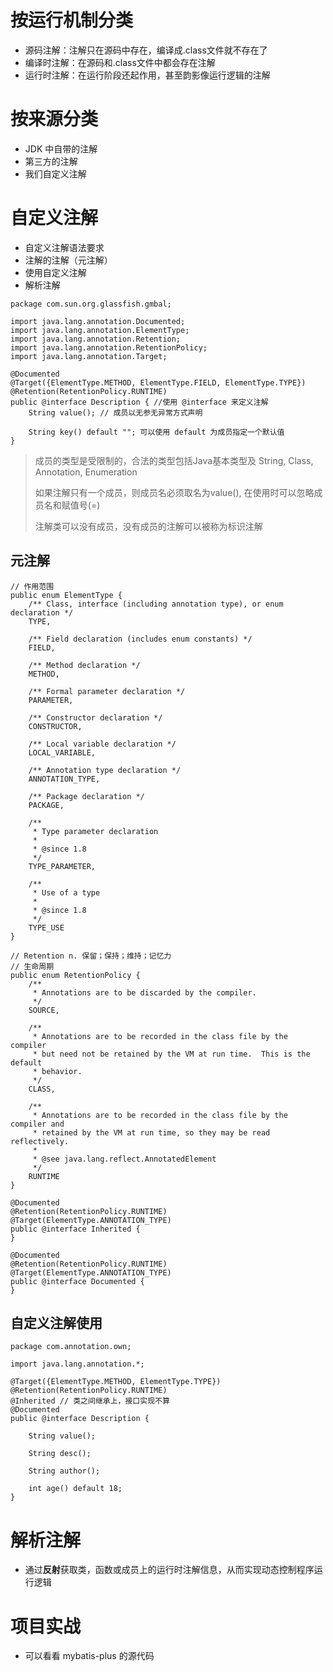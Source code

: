 # 按运行机制分类
- 源码注解：注解只在源码中存在，编译成.class文件就不存在了
- 编译时注解：在源码和.class文件中都会存在注解
- 运行时注解：在运行阶段还起作用，甚至韵影像运行逻辑的注解

# 按来源分类
- JDK 中自带的注解
- 第三方的注解
- 我们自定义注解

# 自定义注解
- 自定义注解语法要求
- 注解的注解（元注解）
- 使用自定义注解
- 解析注解

```
package com.sun.org.glassfish.gmbal;

import java.lang.annotation.Documented;
import java.lang.annotation.ElementType;
import java.lang.annotation.Retention;
import java.lang.annotation.RetentionPolicy;
import java.lang.annotation.Target;

@Documented
@Target({ElementType.METHOD, ElementType.FIELD, ElementType.TYPE})
@Retention(RetentionPolicy.RUNTIME)
public @interface Description { //使用 @interface 来定义注解
    String value(); // 成员以无参无异常方式声明

    String key() default ""; 可以使用 default 为成员指定一个默认值
}
```
> 成员的类型是受限制的，合法的类型包括Java基本类型及 String, Class, Annotation, Enumeration
> 
> 如果注解只有一个成员，则成员名必须取名为value(), 在使用时可以忽略成员名和赋值号(=)
>
> 注解类可以没有成员，没有成员的注解可以被称为标识注解

## 元注解
```
// 作用范围
public enum ElementType {
    /** Class, interface (including annotation type), or enum declaration */
    TYPE,

    /** Field declaration (includes enum constants) */
    FIELD,

    /** Method declaration */
    METHOD,

    /** Formal parameter declaration */
    PARAMETER,

    /** Constructor declaration */
    CONSTRUCTOR,

    /** Local variable declaration */
    LOCAL_VARIABLE,

    /** Annotation type declaration */
    ANNOTATION_TYPE,

    /** Package declaration */
    PACKAGE,

    /**
     * Type parameter declaration
     *
     * @since 1.8
     */
    TYPE_PARAMETER,

    /**
     * Use of a type
     *
     * @since 1.8
     */
    TYPE_USE
}
```
```
// Retention n. 保留；保持；维持；记忆力
// 生命周期
public enum RetentionPolicy {
    /**
     * Annotations are to be discarded by the compiler.
     */
    SOURCE,

    /**
     * Annotations are to be recorded in the class file by the compiler
     * but need not be retained by the VM at run time.  This is the default
     * behavior.
     */
    CLASS,

    /**
     * Annotations are to be recorded in the class file by the compiler and
     * retained by the VM at run time, so they may be read reflectively.
     *
     * @see java.lang.reflect.AnnotatedElement
     */
    RUNTIME
}
```

```
@Documented
@Retention(RetentionPolicy.RUNTIME)
@Target(ElementType.ANNOTATION_TYPE)
public @interface Inherited {
}

@Documented
@Retention(RetentionPolicy.RUNTIME)
@Target(ElementType.ANNOTATION_TYPE)
public @interface Documented {
}
```

## 自定义注解使用
```
package com.annotation.own;

import java.lang.annotation.*;

@Target({ElementType.METHOD, ElementType.TYPE})
@Retention(RetentionPolicy.RUNTIME)
@Inherited // 类之间继承上，接口实现不算
@Documented
public @interface Description {

    String value();

    String desc();

    String author();

    int age() default 18;
}
```

# 解析注解
- 通过**反射**获取类，函数或成员上的运行时注解信息，从而实现动态控制程序运行逻辑

# 项目实战 
- 可以看看 mybatis-plus 的源代码
    
    
    
    